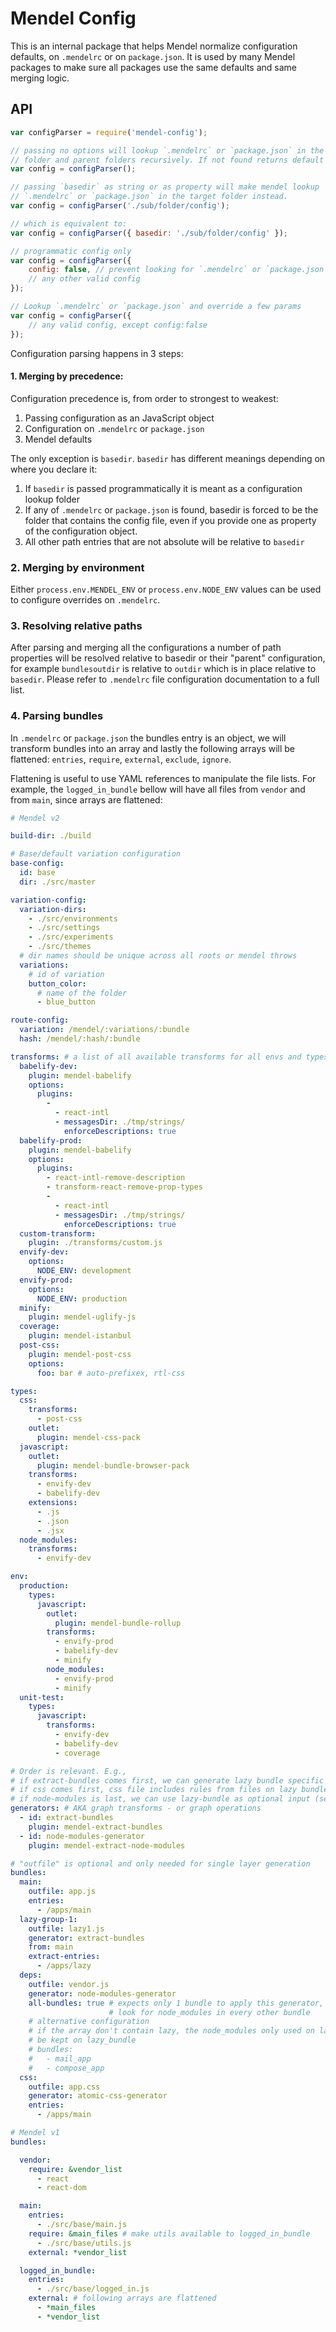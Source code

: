 # Mendel Config

This is an internal package that helps Mendel normalize configuration defaults, on `.mendelrc` or on `package.json`. It is used by many Mendel packages to make sure all packages use the same defaults and same merging logic.

## API

```js
var configParser = require('mendel-config');

// passing no options will lookup `.mendelrc` or `package.json` in the current
// folder and parent folders recursively. If not found returns default config.
var config = configParser();

// passing `basedir` as string or as property will make mendel lookup
// `.mendelrc` or `package.json` in the target folder instead.
var config = configParser('./sub/folder/config');

// which is equivalent to:
var config = configParser({ basedir: './sub/folder/config' });

// programmatic config only
var config = configParser({
    config: false, // prevent looking for `.mendelrc` or `package.json`
    // any other valid config
});

// Lookup `.mendelrc` or `package.json` and override a few params
var config = configParser({
    // any valid config, except config:false
});
```

Configuration parsing happens in 3 steps:

#### 1. Merging by precedence:

Configuration precedence is, from order to strongest to weakest:

  1. Passing configuration as an JavaScript object
  2. Configuration on `.mendelrc` or `package.json`
  3. Mendel defaults

The only exception is `basedir`. `basedir` has different meanings depending on where you declare it:

  1. If `basedir` is passed programmatically it is meant as a configuration lookup folder
  2. If any of `.mendelrc` or `package.json` is found, basedir is forced to be the folder that contains the config file, even if you provide one as property of the configuration object.
  3. All other path entries that are not absolute will be relative to `basedir`

### 2. Merging by environment

Either `process.env.MENDEL_ENV` or `process.env.NODE_ENV` values can be used to configure overrides on `.mendelrc`.

### 3. Resolving relative paths

After parsing and merging all the configurations a number of path properties will be resolved relative to basedir or their "parent" configuration, for example `bundlesoutdir` is relative to `outdir` which is in place relative to `basedir`. Please refer to `.mendelrc` file configuration documentation to a full list.

### 4. Parsing bundles

In `.mendelrc` or `package.json` the bundles entry is an object, we will transform bundles into an array and lastly the following arrays will be flattened: `entries`, `require`, `external`, `exclude`, `ignore`.

Flattening is useful to use YAML references to manipulate the file lists. For example, the `logged_in_bundle` bellow will have all files from `vendor` and from `main`, since arrays are flattened:

```yml
# Mendel v2

build-dir: ./build

# Base/default variation configuration
base-config:
  id: base
  dir: ./src/master

variation-config:
  variation-dirs:
    - ./src/environments
    - ./src/settings
    - ./src/experiments
    - ./src/themes
  # dir names should be unique across all roots or mendel throws
  variations:
    # id of variation
    button_color:
      # name of the folder
      - blue_button

route-config:
  variation: /mendel/:variations/:bundle
  hash: /mendel/:hash/:bundle

transforms: # a list of all available transforms for all envs and types
  babelify-dev:
    plugin: mendel-babelify
    options:
      plugins:
        -
          - react-intl
          - messagesDir: ./tmp/strings/
            enforceDescriptions: true
  babelify-prod:
    plugin: mendel-babelify
    options:
      plugins:
        - react-intl-remove-description
        - transform-react-remove-prop-types
        -
          - react-intl
          - messagesDir: ./tmp/strings/
            enforceDescriptions: true
  custom-transform:
    plugin: ./transforms/custom.js
  envify-dev:
    options:
      NODE_ENV: development
  envify-prod:
    options:
      NODE_ENV: production
  minify:
    plugin: mendel-uglify-js
  coverage:
    plugin: mendel-istanbul
  post-css:
    plugin: mendel-post-css
    options:
      foo: bar # auto-prefixex, rtl-css

types:
  css:
    transforms:
      - post-css
    outlet:
      plugin: mendel-css-pack
  javascript:
    outlet:
      plugin: mendel-bundle-browser-pack
    transforms:
      - envify-dev
      - babelify-dev
    extensions:
      - .js
      - .json
      - .jsx
  node_modules:
    transforms:
      - envify-dev

env:
  production:
    types:
      javascript:
        outlet:
          plugin: mendel-bundle-rollup
        transforms:
          - envify-prod
          - babelify-dev
          - minify
        node_modules:
          - envify-prod
          - minify
  unit-test:
    types:
      javascript:
        transforms:
          - envify-dev
          - babelify-dev
          - coverage

# Order is relevant. E.g.,
# if extract-bundles comes first, we can generate lazy bundle specific css
# if css comes first, css file includes rules from files on lazy bundles
# if node-modules is last, we can use lazy-bundle as optional input (see below)
generators: # AKA graph transforms - or graph operations
  - id: extract-bundles
    plugin: mendel-extract-bundles
  - id: node-modules-generator
    plugin: mendel-extract-node-modules

# "outfile" is optional and only needed for single layer generation
bundles:
  main:
    outfile: app.js
    entries:
      - /apps/main
  lazy-group-1:
    outfile: lazy1.js
    generator: extract-bundles
    from: main
    extract-entries:
      - /apps/lazy
  deps:
    outfile: vendor.js
    generator: node-modules-generator
    all-bundles: true # expects only 1 bundle to apply this generator, or throws
                      # look for node_modules in every other bundle
    # alternative configuration
    # if the array don't contain lazy, the node_modules only used on lazy would
    # be kept on lazy_bundle
    # bundles:
    #   - mail_app
    #   - compose_app
  css:
    outfile: app.css
    generator: atomic-css-generator
    entries:
      - /apps/main
```

```yml
# Mendel v1
bundles:

  vendor:
    require: &vendor_list
      - react
      - react-dom

  main:
    entries:
      - ./src/base/main.js
    require: &main_files # make utils available to logged_in_bundle
      - ./src/base/utils.js
    external: *vendor_list

  logged_in_bundle:
    entries:
      - ./src/base/logged_in.js
    external: # following arrays are flattened
      - *main_files
      - *vendor_list
```
